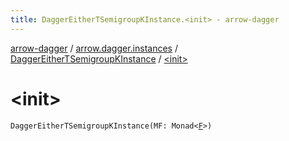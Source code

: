 ```yaml
---
title: DaggerEitherTSemigroupKInstance.<init> - arrow-dagger
---
```


[arrow-dagger](../../index.html) / [arrow.dagger.instances](../index.html) / [DaggerEitherTSemigroupKInstance](index.html) / [&lt;init&gt;](./-init-.html)

# &lt;init&gt;

`DaggerEitherTSemigroupKInstance(MF: Monad<`[`F`](index.html#F)`>)`
